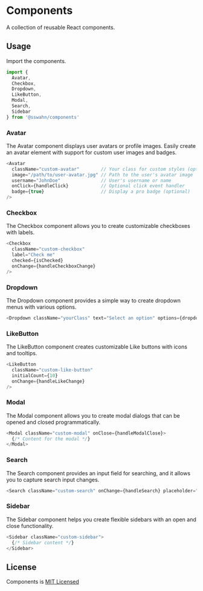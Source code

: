 # Components  
A collection of reusable React components.  

<!--
## Installation

To use these components in your React project, you can install this library via npm.

```bash
npm install @sswahn/components
```  
-->

## Usage
Import the components.
```javascript
import {
  Avatar,
  Checkbox,
  Dropdown,
  LikeButton,
  Modal,
  Search,
  Sidebar
} from '@sswahn/components'
```  

### Avatar
The Avatar component displays user avatars or profile images. Easily create an avatar element with support for custom user images and badges.
```javascript
<Avatar
  className="custom-avatar"        // Your class for custom styles (optional)
  image="/path/to/user-avatar.jpg" // Path to the user's avatar image
  username="JohnDoe"               // User's username or name
  onClick={handleClick}            // Optional click event handler
  badge={true}                     // Display a pro badge (optional)
/>
```  

### Checkbox
The Checkbox component allows you to create customizable checkboxes with labels.  
```javascript
<Checkbox
  className="custom-checkbox"
  label="Check me"
  checked={isChecked}
  onChange={handleCheckboxChange}
/>
```  

### Dropdown
The Dropdown component provides a simple way to create dropdown menus with various options.  
```javascript
<Dropdown className="yourClass" text="Select an option" options={dropdownOptions} />
```  

### LikeButton
The LikeButton component creates customizable Like buttons with icons and tooltips.
```javascript
<LikeButton
  className="custom-like-button"
  initialCount={10}
  onChange={handleLikeChange}
/>
```  

### Modal
The Modal component allows you to create modal dialogs that can be opened and closed programmatically.  
```javascript
<Modal className="custom-modal" onClose={handleModalClose}>
  {/* Content for the modal */}
</Modal>
```  

### Search
The Search component provides an input field for searching, and it allows you to capture search input changes.  
```javascript
<Search className="custom-search" onChange={handleSearch} placeholder="Search..." />
```  

### Sidebar
The Sidebar component helps you create flexible sidebars with an open and close functionality.  
```javascript
<Sidebar className="custom-sidebar">
  {/* Sidebar content */}
</Sidebar>
```  

## License
Components is [MIT Licensed](https://github.com/sswahn/components/blob/main/LICENSE)
